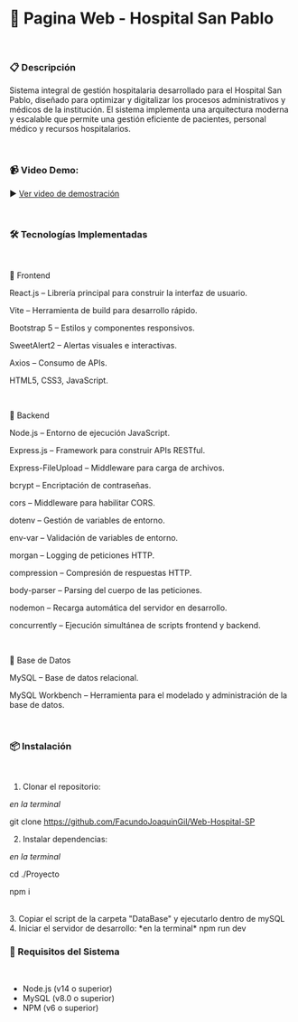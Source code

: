 <h1>🏥 Pagina Web - Hospital San Pablo</h1>

<br>

<h3>📋 Descripción </h3>
<p>Sistema integral de gestión hospitalaria desarrollado para el Hospital San Pablo, diseñado para optimizar y digitalizar los procesos administrativos y médicos de la institución. El sistema implementa una arquitectura moderna y escalable que permite una gestión eficiente de pacientes, personal médico y recursos hospitalarios.
</p>
<br>
<h3>📹 Video Demo:</h3>

▶️ [Ver video de demostración](https://www.youtube.com/watch?v=wDx-RXUoa3w)

<br>

<h3>🛠️ Tecnologías Implementadas</h3>

<br>

🔹 Frontend

React.js – Librería principal para construir la interfaz de usuario.

Vite – Herramienta de build para desarrollo rápido.

Bootstrap 5 – Estilos y componentes responsivos.

SweetAlert2 – Alertas visuales e interactivas.

Axios – Consumo de APIs.

HTML5, CSS3, JavaScript.

<br>

🔹 Backend

Node.js – Entorno de ejecución JavaScript.

Express.js – Framework para construir APIs RESTful.

Express-FileUpload – Middleware para carga de archivos.

bcrypt – Encriptación de contraseñas.

cors – Middleware para habilitar CORS.

dotenv – Gestión de variables de entorno.

env-var – Validación de variables de entorno.

morgan – Logging de peticiones HTTP.

compression – Compresión de respuestas HTTP.

body-parser – Parsing del cuerpo de las peticiones.

nodemon – Recarga automática del servidor en desarrollo.

concurrently – Ejecución simultánea de scripts frontend y backend.

<br>

🔹 Base de Datos

MySQL – Base de datos relacional.

MySQL Workbench – Herramienta para el modelado y administración de la base de datos.

<br>

<h3>📦 Instalación</h3>
<br>

1. Clonar el repositorio: 

*en la terminal*

git clone https://github.com/FacundoJoaquinGil/Web-Hospital-SP
<br>

2. Instalar dependencias:

 *en la terminal*
 
cd ./Proyecto 

npm i

<br>
3. Copiar el script de la carpeta "DataBase"  y ejecutarlo dentro de mySQL

<br>
4. Iniciar el servidor de desarrollo: *en la terminal* 
npm run dev

<br>
<h3>🔧 Requisitos del Sistema</h3>

<br>

- Node.js (v14 o superior)
- MySQL (v8.0 o superior)
- NPM (v6 o superior)
